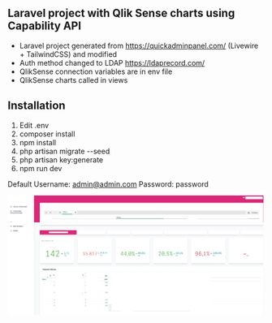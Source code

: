 ## Laravel project with Qlik Sense charts using Capability API
- Laravel project generated from https://quickadminpanel.com/ (Livewire + TailwindCSS) and modified
- Auth method changed to LDAP https://ldaprecord.com/
- QlikSense connection variables are in env file
- QlikSense charts called in views

## Installation
1. Edit .env
2. composer install
3. npm install
4. php artisan migrate --seed
5. php artisan key:generate
6. npm run dev

Default
Username: admin@admin.com
Password: password



![](screenshot.png)
